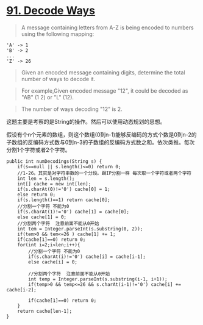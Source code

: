 # [91. Decode Ways](https://leetcode.com/problems/decode-ways/)

> A message containing letters from A-Z is being encoded to numbers using the following mapping:

	'A' -> 1
	'B' -> 2
	...
	'Z' -> 26

> Given an encoded message containing digits, determine the total number of ways to decode it.

> For example,Given encoded message "12", it could be decoded as "AB" (1 2) or "L" (12).

> The number of ways decoding "12" is 2.

这题主要是考察的是String的操作。然后可以使用动态规划的思想。

假设有个n个元素的数组，则这个数组(0到n-1)能够反编码的方式个数是0到n-2的子数组的反编码方式数与0到n-3的子数组的反编码方式数之和。依次类推。每次分割1个字符或者2个字符。

	public int numDecodings(String s) {
    	if(s==null || s.length()<=0) return 0;
    	//1-26。其实是对字符串数的一个分段。跟IP分割一样 每次取一个字符或者两个字符
    	int len = s.length();
    	int[] cache = new int[len];
    	if(s.charAt(0)!='0') cache[0] = 1;
    	else return 0;
    	if(s.length()==1) return cache[0];
    	//分割一个字符 不能为0
    	if(s.charAt(1)!='0') cache[1] = cache[0];
    	else cache[1] = 0;
    	//分割两个字符  注意前面不能从0开始
    	int tem = Integer.parseInt(s.substring(0, 2));
    	if(tem>0 && tem<=26 ) cache[1] += 1;
    	if(cache[1]==0) return 0;
    	for(int i=2;i<len;i++){
    		//分割一个字符 不能为0
    		if(s.charAt(i)!='0') cache[i] = cache[i-1];
    		else cache[i] = 0;
    		
    		//分割两个字符  注意前面不能从0开始
    		int temp = Integer.parseInt(s.substring(i-1, i+1));
    		if(temp>0 && temp<=26 && s.charAt(i-1)!='0') cache[i] += cache[i-2];
    		
    		if(cache[1]==0) return 0;
    	}
        return cache[len-1];
    }